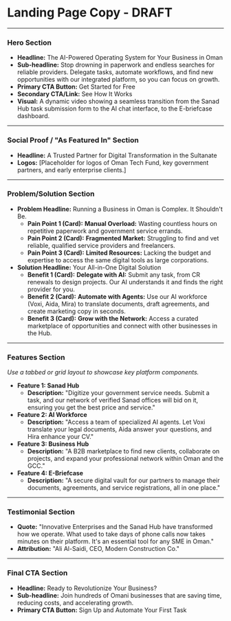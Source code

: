 
# Landing Page Copy - DRAFT

---

### **Hero Section**
- **Headline:** The AI-Powered Operating System for Your Business in Oman
- **Sub-headline:** Stop drowning in paperwork and endless searches for reliable providers. Delegate tasks, automate workflows, and find new opportunities with our integrated platform, so you can focus on growth.
- **Primary CTA Button:** Get Started for Free
- **Secondary CTA/Link:** See How It Works
- **Visual:** A dynamic video showing a seamless transition from the Sanad Hub task submission form to the AI chat interface, to the E-briefcase dashboard.

---

### **Social Proof / "As Featured In" Section**
- **Headline:** A Trusted Partner for Digital Transformation in the Sultanate
- **Logos:** [Placeholder for logos of Oman Tech Fund, key government partners, and early enterprise clients.]

---

### **Problem/Solution Section**
- **Problem Headline:** Running a Business in Oman is Complex. It Shouldn't Be.
  - **Pain Point 1 (Card):** **Manual Overload:** Wasting countless hours on repetitive paperwork and government service errands.
  - **Pain Point 2 (Card):** **Fragmented Market:** Struggling to find and vet reliable, qualified service providers and freelancers.
  - **Pain Point 3 (Card):** **Limited Resources:** Lacking the budget and expertise to access the same digital tools as large corporations.
- **Solution Headline:** Your All-in-One Digital Solution
  - **Benefit 1 (Card):** **Delegate with AI:** Submit any task, from CR renewals to design projects. Our AI understands it and finds the right provider for you.
  - **Benefit 2 (Card):** **Automate with Agents:** Use our AI workforce (Voxi, Aida, Mira) to translate documents, draft agreements, and create marketing copy in seconds.
  - **Benefit 3 (Card):** **Grow with the Network:** Access a curated marketplace of opportunities and connect with other businesses in the Hub.

---

### **Features Section**
*Use a tabbed or grid layout to showcase key platform components.*
- **Feature 1: Sanad Hub**
  - **Description:** "Digitize your government service needs. Submit a task, and our network of verified Sanad offices will bid on it, ensuring you get the best price and service."
- **Feature 2: AI Workforce**
  - **Description:** "Access a team of specialized AI agents. Let Voxi translate your legal documents, Aida answer your questions, and Hira enhance your CV."
- **Feature 3: Business Hub**
  - **Description:** "A B2B marketplace to find new clients, collaborate on projects, and expand your professional network within Oman and the GCC."
- **Feature 4: E-Briefcase**
  - **Description:** "A secure digital vault for our partners to manage their documents, agreements, and service registrations, all in one place."

---

### **Testimonial Section**
- **Quote:** "Innovative Enterprises and the Sanad Hub have transformed how we operate. What used to take days of phone calls now takes minutes on their platform. It's an essential tool for any SME in Oman."
- **Attribution:** "Ali Al-Saidi, CEO, Modern Construction Co."

---

### **Final CTA Section**
- **Headline:** Ready to Revolutionize Your Business?
- **Sub-headline:** Join hundreds of Omani businesses that are saving time, reducing costs, and accelerating growth.
- **Primary CTA Button:** Sign Up and Automate Your First Task

